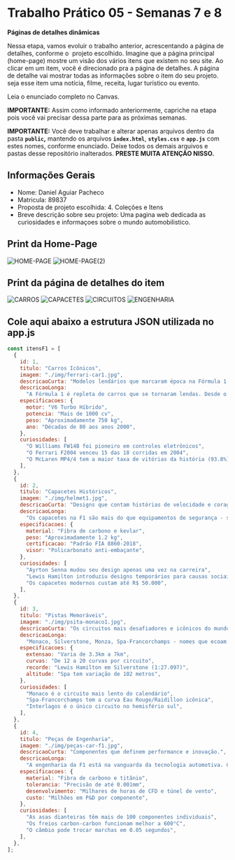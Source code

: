 # Trabalho Prático 05 - Semanas 7 e 8

**Páginas de detalhes dinâmicas**

Nessa etapa, vamos evoluir o trabalho anterior, acrescentando a página de detalhes, conforme o  projeto escolhido. Imagine que a página principal (home-page) mostre um visão dos vários itens que existem no seu site. Ao clicar em um item, você é direcionado pra a página de detalhes. A página de detalhe vai mostrar todas as informações sobre o item do seu projeto. seja esse item uma notícia, filme, receita, lugar turístico ou evento.

Leia o enunciado completo no Canvas.

**IMPORTANTE:** Assim como informado anteriormente, capriche na etapa pois você vai precisar dessa parte para as próximas semanas.

**IMPORTANTE:** Você deve trabalhar e alterar apenas arquivos dentro da pasta **`public`,** mantendo os arquivos **`index.html`**, **`styles.css`** e **`app.js`** com estes nomes, conforme enunciado. Deixe todos os demais arquivos e pastas desse repositório inalterados. **PRESTE MUITA ATENÇÃO NISSO.**

## Informações Gerais

- Nome: Daniel Aguiar Pacheco
- Matricula: 89837
- Proposta de projeto escolhida: 4. Coleções e Itens
- Breve descrição sobre seu projeto: Uma pagina web dedicada as curiosidades e informaçoes sobre o mundo automobilistico.

## Print da Home-Page

![HOME-PAGE](image.png)
![HOME-PAGE(2)](image-1.png)

## Print da página de detalhes do item

![CARROS](image-6.png)
![CAPACETES](image-3.png)
![CIRCUITOS](image-4.png)
![ENGENHARIA](image-5.png)

## Cole aqui abaixo a estrutura JSON utilizada no app.js

```javascript
const itensF1 = [
  {
    id: 1,
    titulo: "Carros Icônicos",
    imagem: "./img/ferrari-car1.jpg",
    descricaoCurta: "Modelos lendários que marcaram época na Fórmula 1.",
    descricaoLonga:
      "A Fórmula 1 é repleta de carros que se tornaram lendas. Desde o McLaren MP4/4 de Ayrton Senna até o Ferrari F2004 de Michael Schumacher, cada um desses veículos representa uma era de domínio tecnológico e pilotagem excepcional. Estes carros não apenas venceram corridas, mas também capturaram a imaginação dos fãs ao redor do mundo.",
    especificacoes: {
      motor: "V6 Turbo Híbrido",
      potencia: "Mais de 1000 cv",
      peso: "Aproximadamente 750 kg",
      ano: "Décadas de 80 aos anos 2000",
    },
    curiosidades: [
      "O Williams FW14B foi pioneiro em controles eletrônicos",
      "O Ferrari F2004 venceu 15 das 18 corridas em 2004",
      "O McLaren MP4/4 tem a maior taxa de vitórias da história (93.8%)",
    ],
  },
  {
    id: 2,
    titulo: "Capacetes Históricos",
    imagem: "./img/helmet1.jpg",
    descricaoCurta: "Designs que contam histórias de velocidade e coragem.",
    descricaoLonga:
      "Os capacetes na F1 são mais do que equipamentos de segurança - são telas que contam histórias de identidade, patrocínio e personalidade. Desde os designs simples dos anos 50 até as complexas obras de arte modernas, cada capacete tem uma história única para contar sobre seu piloto e sua jornada no esporte.",
    especificacoes: {
      material: "Fibra de carbono e kevlar",
      peso: "Aproximadamente 1.2 kg",
      certificacao: "Padrão FIA 8860-2018",
      visor: "Policarbonato anti-embaçante",
    },
    curiosidades: [
      "Ayrton Senna mudou seu design apenas uma vez na carreira",
      "Lewis Hamilton introduziu designs temporários para causas sociais",
      "Os capacetes modernos custam até R$ 50.000",
    ],
  },
  {
    id: 3,
    titulo: "Pistas Memoráveis",
    imagem: "./img/psita-monaco1.jpg",
    descricaoCurta: "Os circuitos mais desafiadores e icônicos do mundo.",
    descricaoLonga:
      "Monaco, Silverstone, Monza, Spa-Francorchamps - nomes que ecoam através da história da F1. Estes circuitos testam os limites dos carros e a coragem dos pilotos. Cada curva tem sua própria lenda, cada reta sua própria história de glória e tragédia.",
    especificacoes: {
      extensao: "Varia de 3.3km a 7km",
      curvas: "De 12 a 20 curvas por circuito",
      recorde: "Lewis Hamilton em Silverstone (1:27.097)",
      altitude: "Spa tem variação de 102 metros",
    },
    curiosidades: [
      "Monaco é o circuito mais lento do calendário",
      "Spa-Francorchamps tem a curva Eau Rouge/Raidillon icônica",
      "Interlagos é o único circuito no hemisfério sul",
    ],
  },
  {
    id: 4,
    titulo: "Peças de Engenharia",
    imagem: "./img/peças-car-f1.jpg",
    descricaoCurta: "Componentes que definem performance e inovação.",
    descricaoLonga:
      "A engenharia da F1 está na vanguarda da tecnologia automotiva. Cada componente, do motor à aerodinâmica, representa anos de pesquisa e desenvolvimento. Estas peças não apenas impulsionam os carros a velocidades impressionantes, mas também frequentemente encontram seu caminho para carros de rua, demonstrando o legado tecnológico da F1.",
    especificacoes: {
      material: "Fibra de carbono e titânio",
      tolerancia: "Precisão de até 0.001mm",
      desenvolvimento: "Milhares de horas de CFD e túnel de vento",
      custo: "Milhões em P&D por componente",
    },
    curiosidades: [
      "As asas dianteiras têm mais de 100 componentes individuais",
      "Os freios carbon-carbon funcionam melhor a 600°C",
      "O câmbio pode trocar marchas em 0.05 segundos",
    ],
  },
];
```
